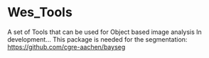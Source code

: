 # Wes_Tools

A set of Tools that can be used for Object based image analysis
In development...
This package is needed for the segmentation:
https://github.com/cgre-aachen/bayseg
